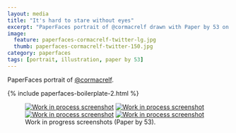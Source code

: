 ```yaml
---
layout: media
title: "It's hard to stare without eyes"
excerpt: "PaperFaces portrait of @cormacrelf drawn with Paper by 53 on an iPad."
image: 
  feature: paperfaces-cormacrelf-twitter-lg.jpg
  thumb: paperfaces-cormacrelf-twitter-150.jpg
category: paperfaces
tags: [portrait, illustration, paper by 53]
---
```


PaperFaces portrait of [@cormacrelf](http://twitter.com/cormacrelf).

{% include paperfaces-boilerplate-2.html %}

<figure class="half">
	<a href="{{ site.url }}/images/paperfaces-cormacrelf-process-1-lg.jpg"><img src="{{ site.url }}/images/paperfaces-cormacrelf-process-1-600.jpg" alt="Work in process screenshot"></a>
	<a href="{{ site.url }}/images/paperfaces-cormacrelf-process-2-lg.jpg"><img src="{{ site.url }}/images/paperfaces-cormacrelf-process-2-600.jpg" alt="Work in process screenshot"></a>
	<a href="{{ site.url }}/images/paperfaces-cormacrelf-process-3-lg.jpg"><img src="{{ site.url }}/images/paperfaces-cormacrelf-process-3-600.jpg" alt="Work in process screenshot"></a>
	<a href="{{ site.url }}/images/paperfaces-cormacrelf-process-4-lg.jpg"><img src="{{ site.url }}/images/paperfaces-cormacrelf-process-4-600.jpg" alt="Work in process screenshot"></a>
	<figcaption>Work in progress screenshots (Paper by 53).</figcaption>
</figure>